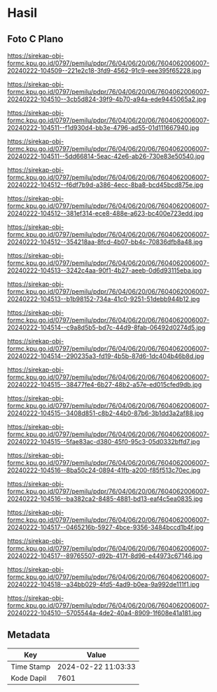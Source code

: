 # Hasil

## Foto C Plano

https://sirekap-obj-formc.kpu.go.id/0797/pemilu/pdpr/76/04/06/20/06/7604062006007-20240222-104509--221e2c18-3fd9-4562-91c9-eee395f65228.jpg

https://sirekap-obj-formc.kpu.go.id/0797/pemilu/pdpr/76/04/06/20/06/7604062006007-20240222-104510--3cb5d824-39f9-4b70-a94a-ede9445065a2.jpg

https://sirekap-obj-formc.kpu.go.id/0797/pemilu/pdpr/76/04/06/20/06/7604062006007-20240222-104511--f1d930d4-bb3e-4796-ad55-01d111667940.jpg

https://sirekap-obj-formc.kpu.go.id/0797/pemilu/pdpr/76/04/06/20/06/7604062006007-20240222-104511--5dd66814-5eac-42e6-ab26-730e83e50540.jpg

https://sirekap-obj-formc.kpu.go.id/0797/pemilu/pdpr/76/04/06/20/06/7604062006007-20240222-104512--f6df7b9d-a386-4ecc-8ba8-bcd45bcd875e.jpg

https://sirekap-obj-formc.kpu.go.id/0797/pemilu/pdpr/76/04/06/20/06/7604062006007-20240222-104512--381ef314-ece8-488e-a623-bc400e723edd.jpg

https://sirekap-obj-formc.kpu.go.id/0797/pemilu/pdpr/76/04/06/20/06/7604062006007-20240222-104512--354218aa-8fcd-4b07-bb4c-70836dfb8a48.jpg

https://sirekap-obj-formc.kpu.go.id/0797/pemilu/pdpr/76/04/06/20/06/7604062006007-20240222-104513--3242c4aa-90f1-4b27-aeeb-0d6d93115eba.jpg

https://sirekap-obj-formc.kpu.go.id/0797/pemilu/pdpr/76/04/06/20/06/7604062006007-20240222-104513--b1b98152-734a-41c0-9251-51debb944b12.jpg

https://sirekap-obj-formc.kpu.go.id/0797/pemilu/pdpr/76/04/06/20/06/7604062006007-20240222-104514--c9a8d5b5-bd7c-44d9-8fab-06492d0274d5.jpg

https://sirekap-obj-formc.kpu.go.id/0797/pemilu/pdpr/76/04/06/20/06/7604062006007-20240222-104514--290235a3-fd19-4b5b-87d6-1dc404b46b8d.jpg

https://sirekap-obj-formc.kpu.go.id/0797/pemilu/pdpr/76/04/06/20/06/7604062006007-20240222-104515--38477fe4-6b27-48b2-a57e-ed015cfed9db.jpg

https://sirekap-obj-formc.kpu.go.id/0797/pemilu/pdpr/76/04/06/20/06/7604062006007-20240222-104515--3408d851-c8b2-44b0-87b6-3b1dd3a2af88.jpg

https://sirekap-obj-formc.kpu.go.id/0797/pemilu/pdpr/76/04/06/20/06/7604062006007-20240222-104515--5fae83ac-d380-45f0-95c3-05d0332bffd7.jpg

https://sirekap-obj-formc.kpu.go.id/0797/pemilu/pdpr/76/04/06/20/06/7604062006007-20240222-104516--8ba50c24-0894-41fb-a200-f85f513c70ec.jpg

https://sirekap-obj-formc.kpu.go.id/0797/pemilu/pdpr/76/04/06/20/06/7604062006007-20240222-104516--ba382ca2-8485-4881-bd13-eaf4c5ea0835.jpg

https://sirekap-obj-formc.kpu.go.id/0797/pemilu/pdpr/76/04/06/20/06/7604062006007-20240222-104517--0465216b-5927-4bce-9356-3484bccd1b4f.jpg

https://sirekap-obj-formc.kpu.go.id/0797/pemilu/pdpr/76/04/06/20/06/7604062006007-20240222-104517--89765507-d92b-417f-8d96-e44973c67146.jpg

https://sirekap-obj-formc.kpu.go.id/0797/pemilu/pdpr/76/04/06/20/06/7604062006007-20240222-104518--a34bb029-4fd5-4ad9-b0ea-9a992de111f1.jpg

https://sirekap-obj-formc.kpu.go.id/0797/pemilu/pdpr/76/04/06/20/06/7604062006007-20240222-104510--5705544a-4de2-40a4-8909-1f608e41a181.jpg


## Metadata

| Key        | Value               |
| ---------- | ------------------- |
| Time Stamp | 2024-02-22 11:03:33 |
| Kode Dapil | 7601                |



